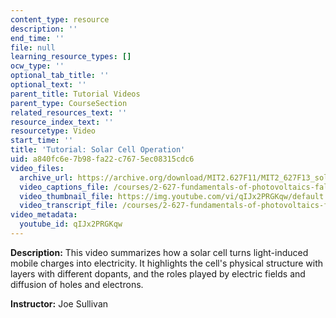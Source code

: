 ```yaml
---
content_type: resource
description: ''
end_time: ''
file: null
learning_resource_types: []
ocw_type: ''
optional_tab_title: ''
optional_text: ''
parent_title: Tutorial Videos
parent_type: CourseSection
related_resources_text: ''
resource_index_text: ''
resourcetype: Video
start_time: ''
title: 'Tutorial: Solar Cell Operation'
uid: a840fc6e-7b98-fa22-c767-5ec08315cdc6
video_files:
  archive_url: https://archive.org/download/MIT2.627F11/MIT2_627F13_solar_cells_300k.mp4
  video_captions_file: /courses/2-627-fundamentals-of-photovoltaics-fall-2013/24676831fae659c49a1faf0fc88b269c_qIJx2PRGKqw.vtt
  video_thumbnail_file: https://img.youtube.com/vi/qIJx2PRGKqw/default.jpg
  video_transcript_file: /courses/2-627-fundamentals-of-photovoltaics-fall-2013/c40219d98304b76ab5344ce6b13784d8_qIJx2PRGKqw.pdf
video_metadata:
  youtube_id: qIJx2PRGKqw
---
```


**Description:** This video summarizes how a solar cell turns light-induced mobile charges into electricity. It highlights the cell's physical structure with layers with different dopants, and the roles played by electric fields and diffusion of holes and electrons.

**Instructor:** Joe Sullivan